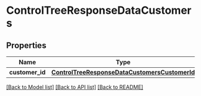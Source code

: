 # ControlTreeResponseDataCustomers

## Properties
Name | Type | Description | Notes
------------ | ------------- | ------------- | -------------
**customer_id** | [**ControlTreeResponseDataCustomersCustomerId**](ControlTreeResponseDataCustomersCustomerId.md) |  | [optional] 

[[Back to Model list]](../README.md#documentation-for-models) [[Back to API list]](../README.md#documentation-for-api-endpoints) [[Back to README]](../README.md)


